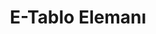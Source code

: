 ﻿---
title: E-Tablo Elemanı
second_title: Aspose.Cells Cloud Documen
type: docs
url: /tr/spreadsheet-elements/
keywords: Learn how to work with spreadsheet elements on Aspose Cells Cloud file
description: Aspose Cells Cloud dosyasında elektronik tablo öğeleriyle nasıl çalışılacağını öğrenin. SDK çeşitli geliştirme dillerini destekler. Bunlara Android, C#, Go, Java, NodeJS, Perl, PHP, Python, Ruby ve swift dahildir
weight: 100
kwords: Excel, Office Bulut, REST API, E-Tablo, PDF, CSV, Json, Markdown, Dosyalar ve Depolama
---
